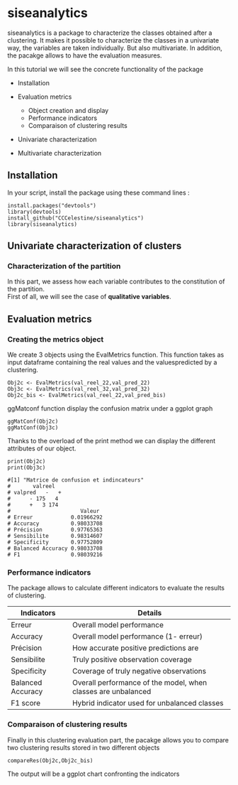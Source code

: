 # siseanalytics


siseanalytics is a package to characterize the classes obtained after a clustering. It makes it possible to characterize the classes in a univariate way, the variables are taken individually. But also multivariate. In addition, the pacakge allows to have the evaluation measures.

In this tutorial we will see the concrete functionality of the package

* Installation
* Evaluation metrics
    - Object creation and display
    - Performance indicators
    - Comparaison of clustering results

* Univariate characterization
* Multivariate characterization



## Installation

In your script, install the package using these command lines :

```{r}
install.packages("devtools")
library(devtools)
install_github("CCCelestine/siseanalytics")
library(siseanalytics)
```
## Univariate characterization of clusters

### Characterization of the partition

In this part, we assess how each variable contributes to the constitution of the partition.  
First of all, we will see the case of **qualitative variables**.  


## Evaluation metrics

### Creating the metrics object

We create 3 objects using the EvalMetrics function. This function takes as input dataframe containing the real values ​​and the values ​​predicted by a clustering.

```{r}
Obj2c <- EvalMetrics(val_reel_22,val_pred_22)
Obj3c <- EvalMetrics(val_reel_32,val_pred_32)
Obj2c_bis <- EvalMetrics(val_reel_22,val_pred_bis)
```

ggMatconf function display the confusion matrix under a ggplot graph

```{r}
ggMatConf(Obj2c)
ggMatConf(Obj3c)
```

Thanks to the overload of the print method we can display the different attributes of our object.
```{r}
print(Obj2c)
print(Obj3c)

#[1] "Matrice de confusion et indincateurs"
#       valreel
# valpred   -   +
#      - 175   4
#      +   3 174
#                      Valeur
# Erreur            0.01966292
# Accuracy          0.98033708
# Précision         0.97765363
# Sensibilite       0.98314607
# Specificity       0.97752809
# Balanced Accuracy 0.98033708
# F1                0.98039216
```
### Performance indicators

The package allows to calculate different indicators to evaluate the results of clustering.


Indicators | Details
--- | --- 
Erreur  | Overall model performance
Accuracy | Overall model performance (1- erreur)
Précision | How accurate positive predictions are
Sensibilite | Truly positive observation coverage
Specificity | Coverage of truly negative observations
Balanced Accuracy| Overall performance of the model, when classes are unbalanced
F1 score| Hybrid indicator used for unbalanced classes

### Comparaison of clustering results


Finally in this clustering evaluation part, the pacakge allows you to compare two clustering results stored in two different objects

```{r}
compareRes(Obj2c,Obj2c_bis)
```

The output will be a ggplot chart confronting the indicators
